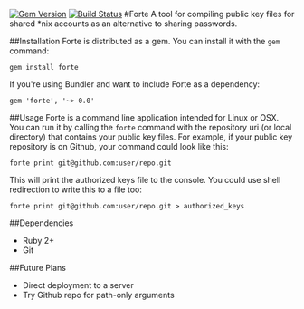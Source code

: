 [![Gem Version](https://badge.fury.io/rb/forte.png)](http://badge.fury.io/rb/forte)
[![Build Status](https://travis-ci.org/yock/forte.png?branch=master)](https://travis-ci.org/yock/forte)
#Forte
A tool for compiling public key files for shared *nix accounts as an alternative to sharing passwords.

##Installation
Forte is distributed as a gem. You can install it with the `gem` command:

    gem install forte

If you're using Bundler and want to include Forte as a dependency:

    gem 'forte', '~> 0.0'
##Usage
Forte is a command line application intended for Linux or OSX. You can run it by
calling the `forte` command with the repository uri (or local directory) that
contains your public key files. For example, if your public key repository is on
Github, your command could look like this:

    forte print git@github.com:user/repo.git

This will print the authorized keys file to the console. You could use shell
redirection to write this to a file too:

    forte print git@github.com:user/repo.git > authorized_keys

##Dependencies
* Ruby 2+
* Git

##Future Plans
* Direct deployment to a server
* Try Github repo for path-only arguments
